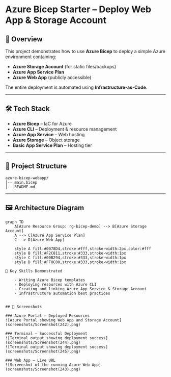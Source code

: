 # Azure Bicep Starter – Deploy Web App & Storage Account

## 📌 Overview
This project demonstrates how to use **Azure Bicep** to deploy a simple Azure environment containing:
- **Azure Storage Account** (for static files/backups)
- **Azure App Service Plan**
- **Azure Web App** (publicly accessible)

The entire deployment is automated using **Infrastructure-as-Code**.

---

## 🛠️ Tech Stack
- **Azure Bicep** – IaC for Azure
- **Azure CLI** – Deployment & resource management
- **Azure App Service** – Web hosting
- **Azure Storage** – Object storage
- **Basic App Service Plan** – Hosting tier

---

## 📂 Project Structure

```
azure-bicep-webapp/
│-- main.bicep 
│-- README.md

```
---

## 🖼 Architecture Diagram

```mermaid
graph TD
    A[Azure Resource Group: rg-bicep-demo] --> B[Azure Storage Account]
    A --> C[Azure App Service Plan]
    C --> D[Azure Web App]
    
    style A fill:#0078D4,stroke:#fff,stroke-width:2px,color:#fff
    style B fill:#F2C811,stroke:#333,stroke-width:1px
    style C fill:#00B294,stroke:#333,stroke-width:1px
    style D fill:#FF8C00,stroke:#333,stroke-width:1px

🎯 Key Skills Demonstrated

    - Writing Azure Bicep templates
    - Deploying resources with Azure CLI
    - Creating and linking Azure App Service & Storage Account
    - Infrastructure automation best practices


## 📸 Screenshots

### Azure Portal – Deployed Resources
![Azure Portal showing Web App and Storage Account](screenshots/Screenshot(242).png)

### Terminal – Successful Deployment
![Terminal output showing deployment success](screenshots/Screenshot(244).png)
![Terminal output showing deployment success](screenshots/Screenshot(245).png)

### Web App – Live URL
![Screenshot of the running Azure Web App](screenshots/Screenshot(243).png)
